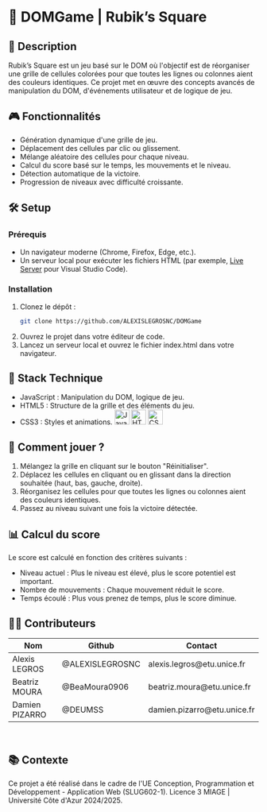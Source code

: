 # 🧊 DOMGame | Rubik’s Square

## 📒 Description
Rubik’s Square est un jeu basé sur le DOM où l'objectif est de réorganiser une grille de cellules colorées pour que toutes les lignes ou colonnes aient des couleurs identiques. Ce projet met en œuvre des concepts avancés de manipulation du DOM, d'événements utilisateur et de logique de jeu.

## 🎮 Fonctionnalités
- Génération dynamique d'une grille de jeu.
- Déplacement des cellules par clic ou glissement.
- Mélange aléatoire des cellules pour chaque niveau.
- Calcul du score basé sur le temps, les mouvements et le niveau.
- Détection automatique de la victoire.
- Progression de niveaux avec difficulté croissante.

## 🛠️ Setup
### Prérequis
- Un navigateur moderne (Chrome, Firefox, Edge, etc.).
- Un serveur local pour exécuter les fichiers HTML (par exemple, [Live Server](https://marketplace.visualstudio.com/items?itemName=ritwickdey.LiveServer) pour Visual Studio Code).

### Installation
1. Clonez le dépôt :
   ```bash
   git clone https://github.com/ALEXISLEGROSNC/DOMGame
   ```
2. Ouvrez le projet dans votre éditeur de code.
3. Lancez un serveur local et ouvrez le fichier index.html dans votre navigateur.

## 🧰 Stack Technique
- JavaScript : Manipulation du DOM, logique de jeu.
- HTML5 : Structure de la grille et des éléments du jeu.
- CSS3 : Styles et animations.
<img style="height:30px;" src="https://i.pinimg.com/736x/13/40/7c/13407c12f50f08d328800c3caef43f61.jpg" alt="Javascript" title="Javascript"/> <img style="height:30px;" src="https://cdn-icons-png.flaticon.com/512/1216/1216733.png" alt="HTML5" title="HTML5"/> <img style="height:30px;" src="https://upload.wikimedia.org/wikipedia/commons/thumb/6/62/CSS3_logo.svg/2048px-CSS3_logo.svg.png" alt="CSS3" title="CSS3"/>

## 🚀 Comment jouer ?
1. Mélangez la grille en cliquant sur le bouton "Réinitialiser".
2. Déplacez les cellules en cliquant ou en glissant dans la direction souhaitée (haut, bas, gauche, droite).
3. Réorganisez les cellules pour que toutes les lignes ou colonnes aient des couleurs identiques.
4. Passez au niveau suivant une fois la victoire détectée.

## 📊 Calcul du score
Le score est calculé en fonction des critères suivants :

- Niveau actuel : Plus le niveau est élevé, plus le score potentiel est important.
- Nombre de mouvements : Chaque mouvement réduit le score.
- Temps écoulé : Plus vous prenez de temps, plus le score diminue.


## 👨‍💻 Contributeurs

<table>
<thead>
<tr>
<th>Nom</th>
<th>Github</th>
<th>Contact</th>
</tr>
</thead>
<tbody>
<tr>
<td>Alexis LEGROS</td>
<td>@ALEXISLEGROSNC</td>
<td>alexis.legros@etu.unice.fr</td>
</tr>
<tr>
<td>Beatriz MOURA</td>
<td>@BeaMoura0906</td>
<td>beatriz.moura@etu.unice.fr</td>
</tr>
<tr>
<td>Damien PIZARRO</td>
<td>@DEUMSS</td>
<td>damien.pizarro@etu.unice.fr</td>
</tr>
</tbody>
</table>
<br>

## 📚 Contexte
Ce projet a été réalisé dans le cadre de l'UE Conception, Programmation et Développement - Application Web (SLUG602-1).
Licence 3 MIAGE | Université Côte d'Azur 2024/2025.
